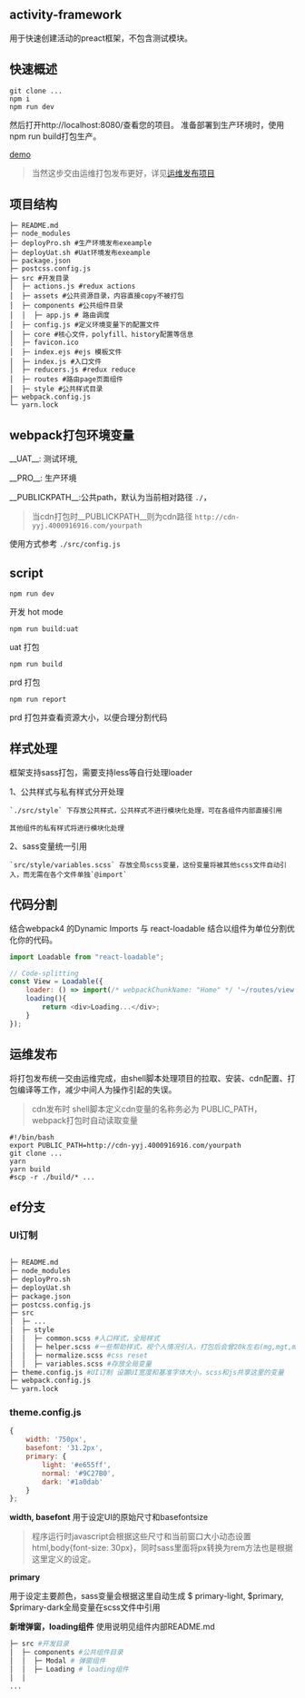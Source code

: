 ## activity-framework

用于快速创建活动的preact框架，不包含测试模块。



## 快速概述

```
git clone ...
npm i 
npm run dev
```

然后打开http://localhost:8080/查看您的项目。
准备部署到生产环境时，使用npm run build打包生产。

[demo](https://by-healthfed.github.io/activity-framework)

> 当然这步交由运维打包发布更好，详见[运维发布项目](#deploy)



## 项目结构

```shell
├─ README.md
├─ node_modules 
├─ deployPro.sh #生产环境发布exeample
├─ deployUat.sh #Uat环境发布exeample
├─ package.json
├─ postcss.config.js
├─ src #开发目录
│  ├─ actions.js #redux actions
│  ├─ assets #公共资源目录，内容直接copy不被打包
│  ├─ components #公共组件目录
│  │  ├─ app.js # 路由调度
│  ├─ config.js #定义环境变量下的配置文件
│  ├─ core #核心文件，polyfill、history配置等信息
│  ├─ favicon.ico
│  ├─ index.ejs #ejs 模板文件
│  ├─ index.js #入口文件
│  ├─ reducers.js #redux reduce
│  ├─ routes #路由page页面组件
│  ├─ style #公共样式目录
├─ webpack.config.js
└─ yarn.lock
```



## webpack打包环境变量

\_\_UAT\_\_:  测试环境,

 \_\_PRO\_\_: 生产环境

 \_\_PUBLICKPATH\_\_:公共path，默认为当前相对路径  `./`，

> 当cdn打包时\_\_PUBLICKPATH\_\_则为cdn路径  `http://cdn-yyj.4000916916.com/yourpath`

使用方式参考 `./src/config.js`



## script

```
npm run dev
```

开发 hot mode

```
npm run build:uat
```

uat 打包

```
npm run build
```

prd 打包

```
npm run report
```

prd 打包并查看资源大小，以便合理分割代码



## 样式处理

框架支持sass打包，需要支持less等自行处理loader

1、公共样式与私有样式分开处理

 	`./src/style` 下存放公共样式，公共样式不进行模块化处理，可在各组件内部直接引用

	其他组件的私有样式将进行模块化处理

2、sass变量统一引用

	`src/style/variables.scss` 存放全局scss变量，这份变量将被其他scss文件自动引入，而无需在各个文件单独`@import`



## 代码分割

结合webpack4 的Dynamic Imports 与 react-loadable 结合以组件为单位分割优化你的代码。

```javascript
import Loadable from "react-loadable";

// Code-splitting
const View = Loadable({
	loader: () => import(/* webpackChunkName: "Home" */ '~/routes/view'),
	loading(){
		return <div>Loading...</div>;
	}
});
```



## <span id="deploy">运维发布</span>

将打包发布统一交由运维完成，由shell脚本处理项目的拉取、安装、cdn配置、打包编译等工作，减少中间人为操作引起的失误。

> cdn发布时 shell脚本定义cdn变量的名称务必为 PUBLIC_PATH，webpack打包时自动读取变量

```shell
#!/bin/bash
export PUBLIC_PATH=http://cdn-yyj.4000916916.com/yourpath
git clone ...
yarn
yarn build
#scp -r ./build/* ...
```



## ef分支

### UI订制 

```sh

├─ README.md
├─ node_modules 
├─ deployPro.sh
├─ deployUat.sh
├─ package.json
├─ postcss.config.js
├─ src
│  ├─ ...
│  ├─ style
│  │  ├─ common.scss #入口样式，全局样式
│  │  ├─ helper.scss #一些帮助样式，视个人情况引入，打包后会曾20k左右(mg,mgt,mgb,mgl,mgr,pd...)
│  │  ├─ normalize.scss #css reset
│  │  ├─ variables.scss #存放全局变量
├─ theme.config.js #UI订制 设置UI宽度和基准字体大小，scss和js共享这里的变量
├─ webpack.config.js
└─ yarn.lock
```



### theme.config.js

```javascript
{
	width: '750px',
	basefont: '31.2px',
	primary: {
		light: '#e655ff',
		normal: '#9C27B0',
		dark: '#1a0dab'
	}
};
```



**width, basefont**
用于设定UI的原始尺寸和basefontsize

> 程序运行时javascript会根据这些尺寸和当前窗口大小动态设置html,body{font-size: 30px}，同时sass里面将px转换为rem方法也是根据这里定义的设定。



**primary**

用于设定主要颜色，sass变量会根据这里自动生成 \$ primary-light, \$primary, \$primary-dark全局变量在scss文件中引用



**新增弹窗，loading组件**  使用说明见组件内部README.md

```sh
├─ src #开发目录
│  ├─ components #公共组件目录
│  │  ├─ Modal # 弹窗组件
│  │  ├─ Loading # loading组件
│  │  
...
```

